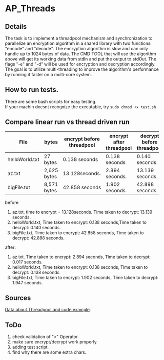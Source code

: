 # AP_Threads



## Details
The task is to implement a threadpool mechanism and synchronization to parallelize an encryption algorithm in a shared library with two functions: "encode" and "decode". The encryption algorithm is slow and can only handle up to 1024 bytes of data. The CMD TOOL that will use the algorithm above will get its working data from stdIn and put the output to stdOut. The flags "-e" and "-d" will be used for encryption and decryption accordingly. The goal is to utilize multi-threading to improve the algorithm's performance by running it faster on a multi-core system.

## How to run tests.
There are some bash scripts for easy testing.<br/>
If your machin doesnt recognize the executable, try `sudo chmod +x test.sh`<br/>


## Compare linear run vs thread driven run

File| bytes| encrypt before threadpool|encrypt after threadpool| decrypt before threadpool|decrypt after threadpool
---|---|---|---|---|---
helloWorld.txt| 27 bytes| 0.138 seconds| 0.138 seconds| 0.140 seconds. |0.138 seconds.
az.txt| 2,625 bytes| 13.128seconds.| 2.894 seconds.|13.139 seconds.|0.017 seconds.
bigFile.txt| 8,571 bytes| 42.858 seconds| 1.902 seconds.|42.898 seconds.|1.947 seconds.

before:
1. az.txt, time to encrypt = 13.128seconds. Time taken to decrypt: 13.139 seconds.
2. helloWorld.txt, Time taken to encrypt: 0.138 seconds,Time taken to decrypt: 0.140 seconds.
3. bigFile.txt, Time taken to encrypt: 42.858 seconds, Time taken to decrypt: 42.898 seconds.

after:
1. az.txt, Time taken to encrypt: 2.894 seconds, Time taken to decrypt: 0.017 seconds.
2. helloWorld.txt, Time taken to encrypt: 0.138 seconds, Time taken to decrypt: 0.138 seconds.
3. bigFile.txt, Time taken to encrypt: 1.902 seconds, Time taken to decrypt: 1.947 seconds.

## Sources
[Data about Threadpool and code example](https://nachtimwald.com/2019/04/12/thread-pool-in-c/).

## ToDo
1. check validation of "<" Operator.
2. make sure encrypt/decrypt work properly.
3. adding test script.
4. find why there are some extra chars.

